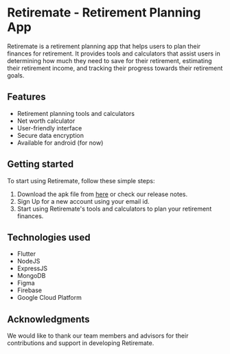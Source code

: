
# Retiremate - Retirement Planning App

Retiremate is a retirement planning app that helps users to plan their finances for retirement. It provides tools and calculators that assist users in determining how much they need to save for their retirement, estimating their retirement income, and tracking their progress towards their retirement goals.


## Features

- Retirement planning tools and calculators
- Net worth calculator
- User-friendly interface
- Secure data encryption
- Available for android (for now)

## Getting started

To start using Retiremate, follow these simple steps:

1. Download the apk file from [here](https://github.com/kiyoshi-87/RetireMate/releases/download/v0.1.0-beta/RetireMate.apk) or check our release notes.
2. Sign Up for a new account using your email id.
3. Start using Retiremate's tools and calculators to plan your retirement finances.

## Technologies used 

- Flutter 
- NodeJS
- ExpressJS
- MongoDB
- Figma
- Firebase
- Google Cloud Platform

## Acknowledgments

We would like to thank our team members and advisors for their contributions and support in developing Retiremate.
